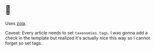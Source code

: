 # 🧠

Uses [zola](https://getzola.org/).

Caveat: Every article needs to set `taxonomies.tags`. I was gonna add a check in the template but realized it's actually nice this way so I cannot forget so set tags.
